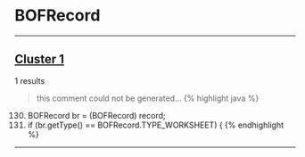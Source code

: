 # BOFRecord

***

## [Cluster 1](./1)
1 results
> this comment could not be generated...
{% highlight java %}
130. BOFRecord br = (BOFRecord) record;
131. if (br.getType() == BOFRecord.TYPE_WORKSHEET) {
{% endhighlight %}

***

